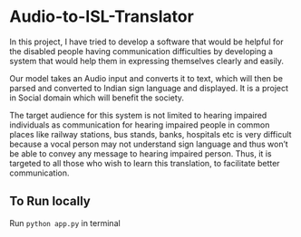 # Audio-to-ISL-Translator

In this project, I have tried to develop a software that would be helpful for the disabled people having communication difficulties by developing a system that would help them in expressing themselves clearly and easily.

Our model takes an Audio input and converts it to text, which will then be parsed and converted to Indian sign language and displayed. It is a project in Social domain which will benefit the society.

The target audience for this system is not limited to hearing impaired individuals as communication for hearing impaired people in common places like railway stations, bus stands, banks, hospitals etc is very difficult because a vocal person may not understand sign language and thus won’t be able to convey any message to hearing impaired person. Thus, it is targeted to all those who wish to learn this translation, to facilitate better communication.

## To Run locally<br>
Run `python app.py` in terminal
